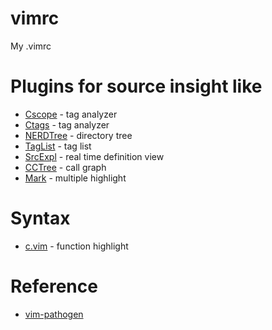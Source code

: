 vimrc
=====

My .vimrc


Plugins for source insight like
===============================
* [Cscope](http://cscope.sourceforge.net/) - tag analyzer
* [Ctags](http://ctags.sourceforge.net/) - tag analyzer
* [NERDTree](http://www.vim.org/scripts/script.php?script_id=1658) - directory tree
* [TagList](http://www.vim.org/scripts/script.php?script_id=273) - tag list
* [SrcExpl](http://www.vim.org/scripts/script.php?script_id=2179) - real time definition view
* [CCTree](http://www.vim.org/scripts/script.php?script_id=2368) - call graph
* [Mark](http://www.vim.org/scripts/script.php?script_id=2666) - multiple highlight

Syntax
======
* [c.vim](http://www.vim.org/scripts/script.php?script_id=3064) - function highlight


Reference
=========
* [vim-pathogen](https://github.com/tpope/vim-pathogen)
